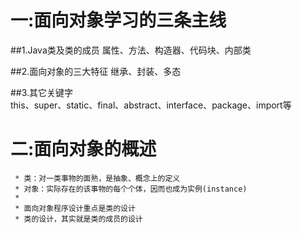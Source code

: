 # 一:面向对象学习的三条主线

##1.Java类及类的成员
    属性、方法、构造器、代码块、内部类

##2.面向对象的三大特征
    继承、封装、多态

##3.其它关键字  
    this、super、static、final、abstract、interface、package、import等

# 二:面向对象的概述
     * 类：对一类事物的面熟，是抽象、概念上的定义
     * 对象：实际存在的该事物的每个个体，因而也成为实例(instance)
     *
     * 面向对象程序设计重点是类的设计
     * 类的设计，其实就是类的成员的设计